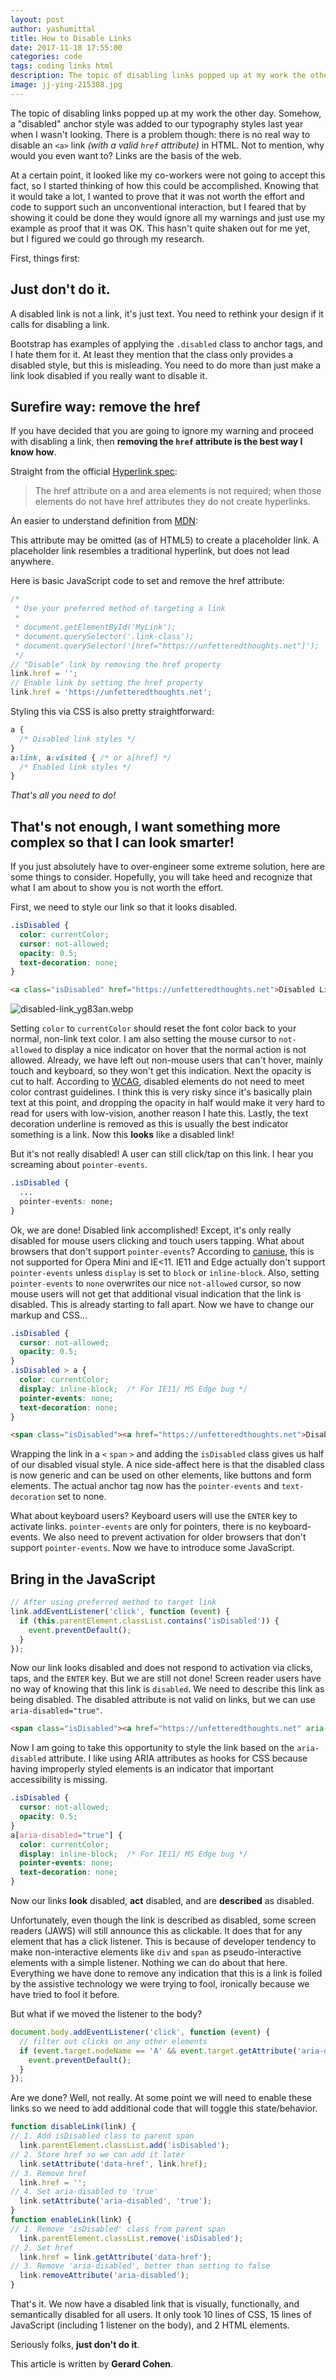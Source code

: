 ```yaml
---
layout: post
author: yashumittal
title: How to Disable Links
date: 2017-11-18 17:55:00
categories: code
tags: coding links html
description: The topic of disabling links popped up at my work the other day. Somehow, a disabled anchor style was added to our typography styles last year when I was"
image: jj-ying-215308.jpg
---
```


The topic of disabling links popped up at my work the other day. Somehow, a "disabled" anchor style was added to our typography styles last year when I wasn't looking. There is a problem though: there is no real way to disable an `<a>` link *(with a valid `href` attribute)* in HTML. Not to mention, why would you even want to? Links are the basis of the web.

At a certain point, it looked like my co-workers were not going to accept this fact, so I started thinking of how this could be accomplished. Knowing that it would take a lot, I wanted to prove that it was not worth the effort and code to support such an unconventional interaction, but I feared that by showing it could be done they would ignore all my warnings and just use my example as proof that it was OK. This hasn't quite shaken out for me yet, but I figured we could go through my research.

First, things first:

## Just don't do it.

A disabled link is not a link, it's just text. You need to rethink your design if it calls for disabling a link.

Bootstrap has examples of applying the `.disabled` class to anchor tags, and I hate them for it. At least they mention that the class only provides a disabled style, but this is misleading. You need to do more than just make a link look disabled if you really want to disable it.

## Surefire way: remove the href

If you have decided that you are going to ignore my warning and proceed with disabling a link, then **removing the `href` attribute is the best way I know how**.

Straight from the official [Hyperlink spec](//www.w3.org/TR/html5/links.html#attr-hyperlink-href):

<blockquote>
The href attribute on a and area elements is not required; when those elements do not have href attributes they do not create hyperlinks.
</blockquote>

An easier to understand definition from [MDN](//developer.mozilla.org/en-US/docs/Web/HTML/Element/a):

This attribute may be omitted (as of HTML5) to create a placeholder link. A placeholder link resembles a traditional hyperlink, but does not lead anywhere.

Here is basic JavaScript code to set and remove the href attribute:

```js
/*
 * Use your preferred method of targeting a link
 *
 * document.getElementById('MyLink');
 * document.querySelector('.link-class');
 * document.querySelector('[href="https://unfetteredthoughts.net"]');
 */
// "Disable" link by removing the href property
link.href = '';
// Enable link by setting the href property
link.href = 'https://unfetteredthoughts.net';
```

Styling this via CSS is also pretty straightforward:

```css
a {
  /* Disabled link styles */
}
a:link, a:visited { /* or a[href] */
  /* Enabled link styles */
}
```

*That's all you need to do!*

## That's not enough, I want something more complex so that I can look smarter!

If you just absolutely have to over-engineer some extreme solution, here are some things to consider. Hopefully, you will take heed and recognize that what I am about to show you is not worth the effort.

First, we need to style our link so that it looks disabled.

```css
.isDisabled {
  color: currentColor;
  cursor: not-allowed;
  opacity: 0.5;
  text-decoration: none;
}
```

```html
<a class="isDisabled" href="https://unfetteredthoughts.net">Disabled Link</a>
```

![disabled-link_yg83an.webp](disabled-link_yg83an.webp)

Setting `color` to `currentColor` should reset the font color back to your normal, non-link text color. I am also setting the mouse cursor to `not-allowed` to display a nice indicator on hover that the normal action is not allowed. Already, we have left out non-mouse users that can't hover, mainly touch and keyboard, so they won't get this indication. Next the opacity is cut to half. According to [WCAG](//www.w3.org/WAI/WCAG20/quickref/#visual-audio-contrast-contrast), disabled elements do not need to meet color contrast guidelines. I think this is very risky since it's basically plain text at this point, and dropping the opacity in half would make it very hard to read for users with low-vision, another reason I hate this. Lastly, the text decoration underline is removed as this is usually the best indicator something is a link. Now this **looks** like a disabled link!

But it's not really disabled! A user can still click/tap on this link. I hear you screaming about `pointer-events`.

```css
.isDisabled {
  ...
  pointer-events: none;
}
```

Ok, we are done! Disabled link accomplished! Except, it's only really disabled for mouse users clicking and touch users tapping. What about browsers that don't support `pointer-events`? According to [caniuse](//caniuse.com/#feat=pointer-events), this is not supported for Opera Mini and IE<11. IE11 and Edge actually don't support `pointer-events` unless `display` is set to `block` or `inline-block`. Also, setting `pointer-events` to `none` overwrites our nice `not-allowed` cursor, so now mouse users will not get that additional visual indication that the link is disabled. This is already starting to fall apart. Now we have to change our markup and CSS...

```css
.isDisabled {
  cursor: not-allowed;
  opacity: 0.5;
}
.isDisabled > a {
  color: currentColor;
  display: inline-block;  /* For IE11/ MS Edge bug */
  pointer-events: none;
  text-decoration: none;
}
```

```html
<span class="isDisabled"><a href="https://unfetteredthoughts.net">Disabled Link</a></span>
```

Wrapping the link in a `<` `span` `>` and adding the `isDisabled` class gives us half of our disabled visual style. A nice side-affect here is that the disabled class is now generic and can be used on other elements, like buttons and form elements. The actual anchor tag now has the `pointer-events` and `text-decoration` set to none.

What about keyboard users? Keyboard users will use the `ENTER` key to activate links. `pointer-events` are only for pointers, there is no keyboard-events. We also need to prevent activation for older browsers that don't support `pointer-events`. Now we have to introduce some JavaScript.

## Bring in the JavaScript

```js
// After using preferred method to target link
link.addEventListener('click', function (event) {
  if (this.parentElement.classList.contains('isDisabled')) {
    event.preventDefault();
  }
});
```

Now our link looks disabled and does not respond to activation via clicks, taps, and the `ENTER` key. But we are still not done! Screen reader users have no way of knowing that this link is `disabled`. We need to describe this link as being disabled. The disabled attribute is not valid on links, but we can use `aria-disabled="true"`.

```html
<span class="isDisabled"><a href="https://unfetteredthoughts.net" aria-disabled="true">Disabled Link</a></span>
```

Now I am going to take this opportunity to style the link based on the `aria-disabled` attribute. I like using ARIA attributes as hooks for CSS because having improperly styled elements is an indicator that important accessibility is missing.

```css
.isDisabled {
  cursor: not-allowed;
  opacity: 0.5;
}
a[aria-disabled="true"] {
  color: currentColor;
  display: inline-block;  /* For IE11/ MS Edge bug */
  pointer-events: none;
  text-decoration: none;
}
```

Now our links **look** disabled, **act** disabled, and are **described** as disabled.

Unfortunately, even though the link is described as disabled, some screen readers (JAWS) will still announce this as clickable. It does that for any element that has a click listener. This is because of developer tendency to make non-interactive elements like `div` and `span` as pseudo-interactive elements with a simple listener. Nothing we can do about that here. Everything we have done to remove any indication that this is a link is foiled by the assistive technology we were trying to fool, ironically because we have tried to fool it before.

But what if we moved the listener to the body?

```js
document.body.addEventListener('click', function (event) {
  // filter out clicks on any other elements
  if (event.target.nodeName == 'A' && event.target.getAttribute('aria-disabled') == 'true') {
    event.preventDefault();
  }
});
```

Are we done? Well, not really. At some point we will need to enable these links so we need to add additional code that will toggle this state/behavior.

```js
function disableLink(link) {
// 1. Add isDisabled class to parent span
  link.parentElement.classList.add('isDisabled');
// 2. Store href so we can add it later
  link.setAttribute('data-href', link.href);
// 3. Remove href
  link.href = '';
// 4. Set aria-disabled to 'true'
  link.setAttribute('aria-disabled', 'true');
}
function enableLink(link) {
// 1. Remove 'isDisabled' class from parent span
  link.parentElement.classList.remove('isDisabled');
// 2. Set href
  link.href = link.getAttribute('data-href');
// 3. Remove 'aria-disabled', better than setting to false
  link.removeAttribute('aria-disabled');
}
```

That's it. We now have a disabled link that is visually, functionally, and semantically disabled for all users. It only took 10 lines of CSS, 15 lines of JavaScript (including 1 listener on the body), and 2 HTML elements.

Seriously folks, **just don't do it**.

This article is written by **Gerard Cohen**.